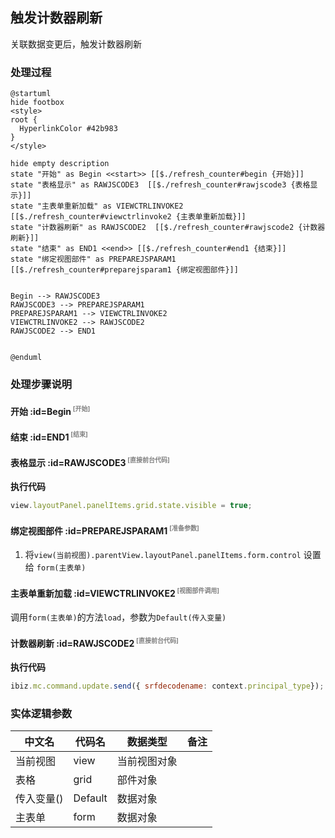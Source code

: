 ## 触发计数器刷新 <!-- {docsify-ignore-all} -->

   关联数据变更后，触发计数器刷新

### 处理过程

```plantuml
@startuml
hide footbox
<style>
root {
  HyperlinkColor #42b983
}
</style>

hide empty description
state "开始" as Begin <<start>> [[$./refresh_counter#begin {开始}]]
state "表格显示" as RAWJSCODE3  [[$./refresh_counter#rawjscode3 {表格显示}]]
state "主表单重新加载" as VIEWCTRLINVOKE2  [[$./refresh_counter#viewctrlinvoke2 {主表单重新加载}]]
state "计数器刷新" as RAWJSCODE2  [[$./refresh_counter#rawjscode2 {计数器刷新}]]
state "结束" as END1 <<end>> [[$./refresh_counter#end1 {结束}]]
state "绑定视图部件" as PREPAREJSPARAM1  [[$./refresh_counter#preparejsparam1 {绑定视图部件}]]


Begin --> RAWJSCODE3
RAWJSCODE3 --> PREPAREJSPARAM1
PREPAREJSPARAM1 --> VIEWCTRLINVOKE2
VIEWCTRLINVOKE2 --> RAWJSCODE2
RAWJSCODE2 --> END1


@enduml
```


### 处理步骤说明

#### 开始 :id=Begin<sup class="footnote-symbol"> <font color=gray size=1>[开始]</font></sup>




#### 结束 :id=END1<sup class="footnote-symbol"> <font color=gray size=1>[结束]</font></sup>




#### 表格显示 :id=RAWJSCODE3<sup class="footnote-symbol"> <font color=gray size=1>[直接前台代码]</font></sup>



<p class="panel-title"><b>执行代码</b></p>

```javascript
view.layoutPanel.panelItems.grid.state.visible = true;

```

#### 绑定视图部件 :id=PREPAREJSPARAM1<sup class="footnote-symbol"> <font color=gray size=1>[准备参数]</font></sup>



1. 将`view(当前视图).parentView.layoutPanel.panelItems.form.control` 设置给  `form(主表单)`

#### 主表单重新加载 :id=VIEWCTRLINVOKE2<sup class="footnote-symbol"> <font color=gray size=1>[视图部件调用]</font></sup>



调用`form(主表单)`的方法`load`，参数为`Default(传入变量)`
#### 计数器刷新 :id=RAWJSCODE2<sup class="footnote-symbol"> <font color=gray size=1>[直接前台代码]</font></sup>



<p class="panel-title"><b>执行代码</b></p>

```javascript
ibiz.mc.command.update.send({ srfdecodename: context.principal_type});
```



### 实体逻辑参数

|    中文名   |    代码名    |  数据类型      |备注 |
| --------| --------| --------  | --------   |
|当前视图|view|当前视图对象||
|表格|grid|部件对象||
|传入变量(<i class="fa fa-check"/></i>)|Default|数据对象||
|主表单|form|数据对象||
